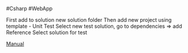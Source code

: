 #Csharp 
#WebApp 

First add to solution new solution folder
Then add new project using template - Unit Test
Select new test solution, go to dependencies => add Reference
Select solution for test 

[Manual](https://www.youtube.com/watch?v=p3EUhUjv2LM)


